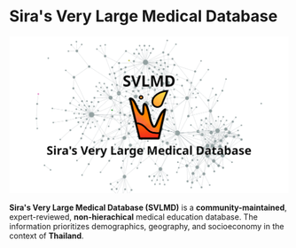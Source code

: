 # Sira's Very Large Medical Database

![SVLMD Banner](https://github.com/p-sira/SVLMD/blob/main/assets/banner.png?raw=true)

**Sira's Very Large Medical Database (SVLMD)** is a **community-maintained**, expert-reviewed, **non-hierachical** medical education database. The information prioritizes demographics, geography, and socioeconomy in the context of **Thailand**.